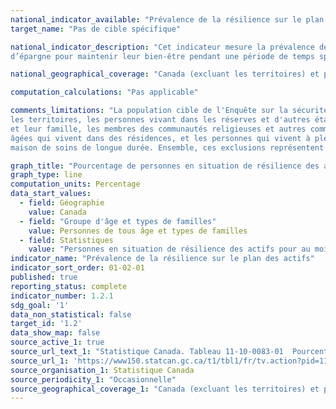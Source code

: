 ```yaml
---
national_indicator_available: "Prévalence de la résilience sur le plan des actifs"
target_name: "Pas de cible spécifique"

national_indicator_description: "Cet indicateur mesure la prévalence de la résilience sur le plan des actifs. Résilience des actifs est définie comme ayant suffisamment
d’épargne pour maintenir leur bien-être pendant une période de temps spécifiée."

national_geographical_coverage: "Canada (excluant les territoires) et provinces"

computation_calculations: "Pas applicable"

comments_limitations: "La population cible de l'Enquête sur la sécurité financière est les familles canadiennes provenant des dix provinces.Sont exclus de l'enquête :
les territoires, les personnes vivant dans les réserves et d'autres établissements autochtones, les représentants officiels des pays étrangers qui vivent au Canada 
et leur famille, les membres des communautés religieuses et autres communautés, les membres des Forces canadiennes qui vivent sur les bases militaires, les personnes 
âgées qui vivent dans des résidences, et les personnes qui vivent à plein temps dans un établissement institutionnel, comme un établissement carcéral, un hôpital ou une 
maison de soins de longue durée. Ensemble, ces exclusions représentent environ 2 % de la population."

graph_title: "Pourcentage de personnes en situation de résilience des actifs"
graph_type: line
computation_units: Percentage
data_start_values:
  - field: Géographie
    value: Canada
  - field: "Groupe d'âge et types de familles"
    value: Personnes de tous âge et types de familles
  - field: Statistiques
    value: "Personnes en situation de résilience des actifs pour au moins trois mois"
indicator_name: "Prévalence de la résilience sur le plan des actifs"
indicator_sort_order: 01-02-01
published: true
reporting_status: complete
indicator_number: 1.2.1
sdg_goal: '1'
data_non_statistical: false
target_id: '1.2'
data_show_map: false
source_active_1: true
source_url_text_1: "Statistique Canada. Tableau 11-10-0083-01  Pourcentage de personnes en situation de résilience des actifs, Canada et provinces"
source_url_1: 'https://www150.statcan.gc.ca/t1/tbl1/fr/tv.action?pid=1110008301'
source_organisation_1: Statistique Canada
source_periodicity_1: "Occasionnelle"
source_geographical_coverage_1: "Canada (excluant les territoires) et provinces"
---
```

